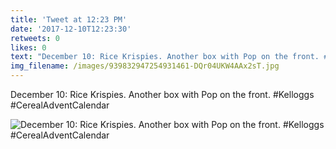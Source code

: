 ```yaml
---
title: 'Tweet at 12:23 PM'
date: '2017-12-10T12:23:30'
retweets: 0
likes: 0
text: "December 10: Rice Krispies. Another box with Pop on the front. #Kelloggs #CerealAdventCalendar"
img_filename: /images/939832947254931461-DQr04UKW4AAx2sT.jpg
---
```

December 10: Rice Krispies. Another box with Pop on the front. #Kelloggs #CerealAdventCalendar

![December 10: Rice Krispies. Another box with Pop on the front. #Kelloggs #CerealAdventCalendar](/images/939832947254931461-DQr04UKW4AAx2sT.jpg "December 10: Rice Krispies. Another box with Pop on the front. #Kelloggs #CerealAdventCalendar")